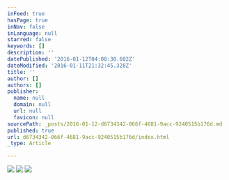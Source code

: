 ```yaml
---
inFeed: true
hasPage: true
inNav: false
inLanguage: null
starred: false
keywords: []
description: ''
datePublished: '2016-01-12T04:08:30.602Z'
dateModified: '2016-01-11T21:32:45.328Z'
title: ''
author: []
authors: []
publisher:
  name: null
  domain: null
  url: null
  favicon: null
sourcePath: _posts/2016-01-12-d6734342-066f-4681-9acc-9240515b176d.md
published: true
url: d6734342-066f-4681-9acc-9240515b176d/index.html
_type: Article

---
```

![](https://the-grid-user-content.s3-us-west-2.amazonaws.com/85059d6d-705e-4003-8236-b4b4ce5318e1.JPG)
![](https://the-grid-user-content.s3-us-west-2.amazonaws.com/9ab566c2-f118-4cef-aec7-7d3aa8fe24af.jpg)
![](https://the-grid-user-content.s3-us-west-2.amazonaws.com/e9ee3520-e4ad-4081-8652-b9efb778668c.jpg)